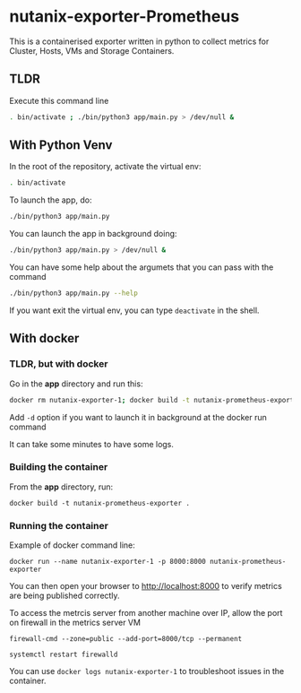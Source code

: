 # nutanix-exporter-Prometheus

This is a containerised exporter written in python to collect metrics for Cluster, Hosts, VMs and Storage Containers.

## TLDR

Execute this command line

```sh
. bin/activate ; ./bin/python3 app/main.py > /dev/null &
```

## With Python Venv

In the root of the repository, activate the virtual env:

```sh
. bin/activate
```

To launch the app, do:

```sh
./bin/python3 app/main.py
```

You can launch the app in background doing:

```sh
./bin/python3 app/main.py > /dev/null &
```

You can have some help about the argumets that you can pass with the command

```sh
./bin/python3 app/main.py --help
```

If you want exit the virtual env, you can type `deactivate` in the shell.

## With docker

### TLDR, but with docker

Go in the **app** directory and run this:

```sh
docker rm nutanix-exporter-1; docker build -t nutanix-prometheus-exporter . &&  docker run --name nutanix-exporter-1 -p 8000:8000 nutanix-prometheus-exporter
```

Add `-d` option if you want to launch it in background at the docker run command

It can take some minutes to have some logs.

### Building the container

From the **app** directory, run:

`docker build -t nutanix-prometheus-exporter .`

### Running the container

Example of docker command line:

`docker run --name nutanix-exporter-1 -p 8000:8000 nutanix-prometheus-exporter`

You can then open your browser to [http://localhost:8000](http://localhost:8000) to verify metrics are being published correctly.

To access the metrcis server from another machine over IP, allow the port on firewall in the metrics server VM

`firewall-cmd --zone=public --add-port=8000/tcp --permanent`

`systemctl restart firewalld`

You can use `docker logs nutanix-exporter-1` to troubleshoot issues in the container.
